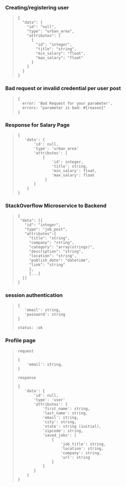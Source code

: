 ### Creating/registering user

> ```
> {
>   "data": {
>     "id": "null",
>     "type": "urban_area",
>     "attributes": [
>       {
>         "id": "integer",
>         "title": "string",
>         "min_salary": "float",
>         "max_salary": "float"
>       }
>     ]
>   }
> }

### Bad request or invalid credential per user post

> ```
> {
>   error: 'Bad Request for your parameter',
>   errors: "parameter is bad: #{reason}"
> }


### Response for Salary Page

>```
>{
>    'data': { 
>        'id': null,
>        'type': 'urban area'
>        'attributes': [
>            {  
>                'id': integer,
>                'title': string,
>                'min_salary': float,
>                'max_salary': float
>             }
>        ]
>     }
>}

### StackOverflow Microservice to Backend

> ```
> {
>  "data": [{
>    "id": "integer",
>    "type": "job_post",
>    "attributes":{
>      "title": "string",
>      "company": "string",
>      "category": "array(strings)",
>      "description": "string",
>      "location": "string",
>      "publish_date": "datetime",
>      "link": "string"
>      },
>      {...}
>   }]
> }
 

### session authentication

>```
>{ 
>    'email': string,
>    'password': string
>}
> 
> status: :ok

### Profile page

>```
>request
>
>{
>     'email': string,
>}
>
>response
>
>{
>    'data': { 
>        'id': null,
>        'type': 'user'
>        'attributes': {
>            'first_name': string,
>            'last_name': string,
>            'email': string,
>            'city': string,
>            'state': string (initial),
>            'zipcode': string,
>            'saved_jobs': [
>                {
>                    'job_title': string,
>                    'location': string,
>                    'company': string,
>                    'url': string
>                }
>            ]
>        }
>     }
>}

